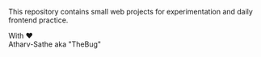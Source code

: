This repository contains small web projects for experimentation and daily<br>
frontend practice.

With ❤️ <br>
Atharv-Sathe aka "TheBug"